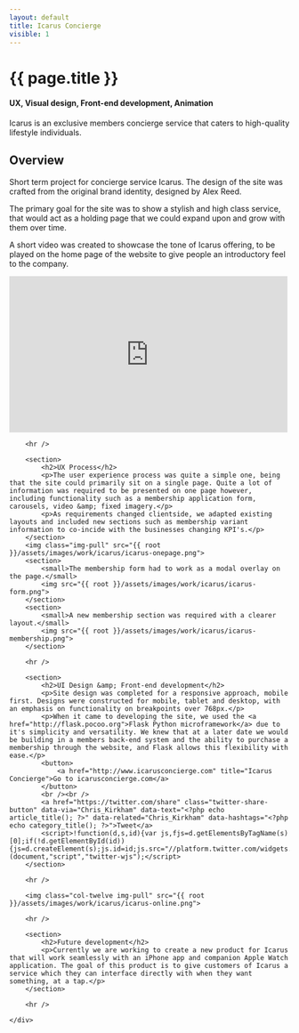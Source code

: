 ```yaml
---
layout: default
title: Icarus Concierge
visible: 1
---
```


<div id="project-page" class="icarus-banner banner" data-0="background-position: 0px 0px;" data-100000="background-position:0px 50000px;">
	<div class="heading-section">
		<div data-0="top: 200px; opacity: 1;" data-450="top: 370px; opacity:0;">
			<h1>{{ page.title }}</h1>
			<h4>UX, Visual design, Front-end development, Animation</h4>
			<p>Icarus is an exclusive members concierge service that caters to high-quality lifestyle individuals.</p>
		</div>
	</div>
</div>

<div id="project-content" class="icarus-watch" data-0="background-position: 95% 5500px;" data-100000="background-position: 95% -50000px;">
	<section class="wrapper project-copy">
		<section>
			<h2>Overview</h2>
			<p>Short term project for concierge service Icarus. The design of the site was crafted from the original brand identity, designed by Alex Reed.</p>
			<p>The primary goal for the site was to show a stylish and high class service, that would act as a holding page that we could expand upon and grow with them over time.</p>
			<p>A short video was created to showcase the tone of Icarus offering, to be played on the home page of the website to give people an introductory feel to the company.</p>
			<iframe src="https://player.vimeo.com/video/120904044?color=d89842&title=0&byline=0&portrait=0" width="500" height="281" frameborder="0" webkitallowfullscreen mozallowfullscreen allowfullscreen></iframe>
		</section>

		<hr />

		<section>
			<h2>UX Process</h2>
			<p>The user experience process was quite a simple one, being that the site could primarily sit on a single page. Quite a lot of information was required to be presented on one page however, including functionality such as a membership application form, carousels, video &amp; fixed imagery.</p>
			<p>As requirements changed clientside, we adapted existing layouts and included new sections such as membership variant information to co-incide with the businesses changing KPI's.</p>
		</section>
		<img class="img-pull" src="{{ root }}/assets/images/work/icarus/icarus-onepage.png">
		<section>
			<small>The membership form had to work as a modal overlay on the page.</small>
			<img src="{{ root }}/assets/images/work/icarus/icarus-form.png">
		</section>
		<section>
			<small>A new membership section was required with a clearer layout.</small>
			<img src="{{ root }}/assets/images/work/icarus/icarus-membership.png">
		</section>

		<hr />

		<section>
			<h2>UI Design &amp; Front-end development</h2>
			<p>Site design was completed for a responsive approach, mobile first. Designs were constructed for mobile, tablet and desktop, with an emphasis on functionality on breakpoints over 768px.</p>
			<p>When it came to developing the site, we used the <a href="http://flask.pocoo.org">Flask Python microframework</a> due to it's simplicity and versatility. We knew that at a later date we would be building in a members back-end system and the ability to purchase a membership through the website, and Flask allows this flexibility with ease.</p>
			<button>
				<a href="http://www.icarusconcierge.com" title="Icarus Concierge">Go to icarusconcierge.com</a>
			</button>
			<br /><br />
			<a href="https://twitter.com/share" class="twitter-share-button" data-via="Chris_Kirkham" data-text="<?php echo article_title(); ?>" data-related="Chris_Kirkham" data-hashtags="<?php echo category_title(); ?>">Tweet</a>
			<script>!function(d,s,id){var js,fjs=d.getElementsByTagName(s)[0];if(!d.getElementById(id)){js=d.createElement(s);js.id=id;js.src="//platform.twitter.com/widgets.js";fjs.parentNode.insertBefore(js,fjs);}}(document,"script","twitter-wjs");</script>
		</section>

		<hr />

		<img class="col-twelve img-pull" src="{{ root }}/assets/images/work/icarus/icarus-online.png">

		<hr />

		<section>
			<h2>Future development</h2>
			<p>Currently we are working to create a new product for Icarus that will work seamlessly with an iPhone app and companion Apple Watch application. The goal of this product is to give customers of Icarus a service which they can interface directly with when they want something, at a tap.</p>
		</section>

		<hr />

	</div>
</section>